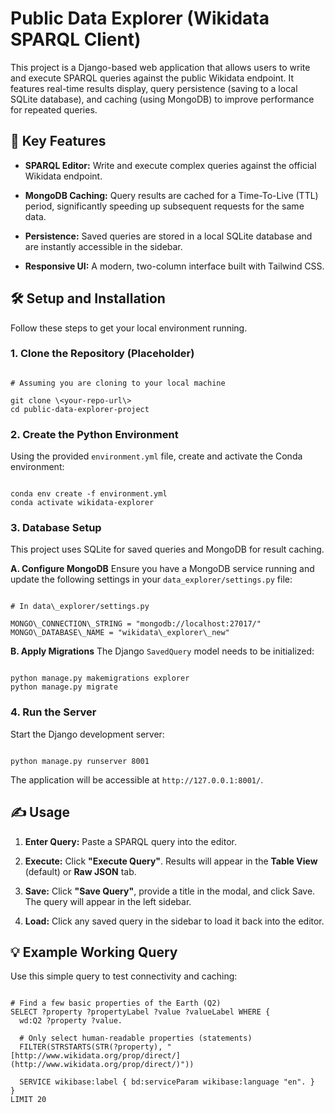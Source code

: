 # Public Data Explorer (Wikidata SPARQL Client)

This project is a Django-based web application that allows users to write and execute SPARQL queries against the public Wikidata endpoint. It features real-time results display, query persistence (saving to a local SQLite database), and caching (using MongoDB) to improve performance for repeated queries.

## 🚀 Key Features

* **SPARQL Editor:** Write and execute complex queries against the official Wikidata endpoint.

* **MongoDB Caching:** Query results are cached for a Time-To-Live (TTL) period, significantly speeding up subsequent requests for the same data.

* **Persistence:** Saved queries are stored in a local SQLite database and are instantly accessible in the sidebar.

* **Responsive UI:** A modern, two-column interface built with Tailwind CSS.

## 🛠️ Setup and Installation

Follow these steps to get your local environment running.

### 1. Clone the Repository (Placeholder)

```

# Assuming you are cloning to your local machine

git clone \<your-repo-url\>
cd public-data-explorer-project

```

### 2. Create the Python Environment

Using the provided `environment.yml` file, create and activate the Conda environment:

```

conda env create -f environment.yml
conda activate wikidata-explorer

```

### 3. Database Setup

This project uses SQLite for saved queries and MongoDB for result caching.

**A. Configure MongoDB**
Ensure you have a MongoDB service running and update the following settings in your `data_explorer/settings.py` file:

```

# In data\_explorer/settings.py

MONGO\_CONNECTION\_STRING = "mongodb://localhost:27017/"
MONGO\_DATABASE\_NAME = "wikidata\_explorer\_new"

```

**B. Apply Migrations**
The Django `SavedQuery` model needs to be initialized:

```

python manage.py makemigrations explorer
python manage.py migrate

```

### 4. Run the Server

Start the Django development server:

```

python manage.py runserver 8001

```

The application will be accessible at `http://127.0.0.1:8001/`.

## ✍️ Usage

1. **Enter Query:** Paste a SPARQL query into the editor.

2. **Execute:** Click **"Execute Query"**. Results will appear in the **Table View** (default) or **Raw JSON** tab.

3. **Save:** Click **"Save Query"**, provide a title in the modal, and click Save. The query will appear in the left sidebar.

4. **Load:** Click any saved query in the sidebar to load it back into the editor.

## 💡 Example Working Query

Use this simple query to test connectivity and caching:

```

# Find a few basic properties of the Earth (Q2)
SELECT ?property ?propertyLabel ?value ?valueLabel WHERE {
  wd:Q2 ?property ?value.
  
  # Only select human-readable properties (statements)
  FILTER(STRSTARTS(STR(?property), "[http://www.wikidata.org/prop/direct/](http://www.wikidata.org/prop/direct/)"))
  
  SERVICE wikibase:label { bd:serviceParam wikibase:language "en". }
}
LIMIT 20
